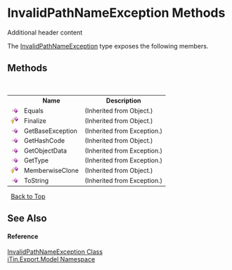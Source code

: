 # InvalidPathNameException Methods
Additional header content 

The <a href="T_iTin_Export_Model_InvalidPathNameException">InvalidPathNameException</a> type exposes the following members.


## Methods
&nbsp;<table><tr><th></th><th>Name</th><th>Description</th></tr><tr><td>![Public method](media/pubmethod.gif "Public method")</td><td>Equals</td><td> (Inherited from Object.)</td></tr><tr><td>![Protected method](media/protmethod.gif "Protected method")</td><td>Finalize</td><td> (Inherited from Object.)</td></tr><tr><td>![Public method](media/pubmethod.gif "Public method")</td><td>GetBaseException</td><td> (Inherited from Exception.)</td></tr><tr><td>![Public method](media/pubmethod.gif "Public method")</td><td>GetHashCode</td><td> (Inherited from Object.)</td></tr><tr><td>![Public method](media/pubmethod.gif "Public method")</td><td>GetObjectData</td><td> (Inherited from Exception.)</td></tr><tr><td>![Public method](media/pubmethod.gif "Public method")</td><td>GetType</td><td> (Inherited from Exception.)</td></tr><tr><td>![Protected method](media/protmethod.gif "Protected method")</td><td>MemberwiseClone</td><td> (Inherited from Object.)</td></tr><tr><td>![Public method](media/pubmethod.gif "Public method")</td><td>ToString</td><td> (Inherited from Exception.)</td></tr></table>&nbsp;
<a href="#invalidpathnameexception-methods">Back to Top</a>

## See Also


#### Reference
<a href="T_iTin_Export_Model_InvalidPathNameException">InvalidPathNameException Class</a><br /><a href="N_iTin_Export_Model">iTin.Export.Model Namespace</a><br />